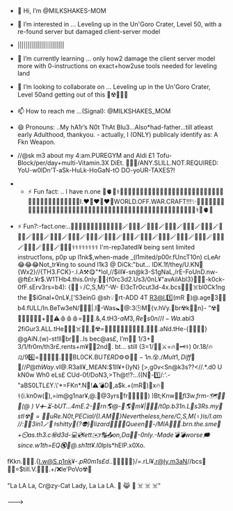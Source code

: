 - 👋 Hi, I’m @MILKSHAKES-MOM
- 👀 I’m interested in ... Leveling up in the Un'Goro Crater, Level 50, with a re-found server but damaged client-server model
- |||||||||||||||||||||||
- 🌱 I’m currently learning ... only how2 damage the client server model more with 0-instructions on exact+how2use tools needed for leveling land
- 💞️ I’m looking to collaborate on ... Leveling up in the Un'Goro Crater, Level 50and getting out of this 🏥☢️💊💩🚫
- 📫 How to reach me ...(Signal): @MILKSHAKES_MOM
- 😄 Pronouns: ..My hA1r’s N0t ThAt Blu3...Also*had-father...till atleast early Adulthood, thankyou.       - actually, I (ONLY) publicaly identify as: A Fkn Weapon. 
-  //@sk m3 about my 4:am.PUREGYM and Aldi £1 Tofu-Block/per/day+multi-Vitamin.3X DiEt. 🧠🤹🚫/ANY.SLILL.NOT.REQUIRED: YoU-w0lDn'T-aSk-HuLk-HoGaN-tO DO-yoUR-TAXES?!
-  - ⚡ Fun fact: .. I have  n.one
🏧🫀🚾⚕️🧿💸💖💸💖💸💖💸💖💸💖💸💖💸💖💸💖💸💖💸💖💸💖💸💖💸💖💸💖💸💖💸💖💸💖💸💖🐉✨I.❤️‍🔥❤️‍🔥❤️‍🔥WORLD.OFF.WAR.CRAFT!!!✨🐉💸💖💸💖💸💖💸💖💖💸💖💸💖💸💖💸💖💸💖💸💖💸💖💸💖💸💖💸💖💸💖💸💖💸💖💸💖💸💖💸💖💸💖💸💖💸💖🧿⚕️🏧🫀🚾

- ⚡ Fun?:-fact.one:..🔑🔑🔑🔑🔑🔑🔑🔑🔑🔑🐍🦁🐍🪄🐍🦁🐍🪄🐍🦁🐍🪄🐍🦁🐍🪄🐍🦁🐍🪄🐍🦁🐍🪄🐍🦁🐍🪄🐍🦁🐍🪄🐍🦁🐍🪄🐍🦁🐍🪄🐍🦁🐍🪄🐍🦁🐍🪄🐍🦁🐍🪄🐍🦁🐍🪄🐍🦁🐍🪄🐍🦁🐍🪄🐍🦁🐍🪄🐍🦁🐍🪄🐍🦁🐍🪄🐍🦁🐍🪄🐍🦁🐍⚕️⚕️⚕️⚕️⚕️⚕️⚕️⚕️️
I'm-rep3atedl¥ being sent limited instruct1ons, p0p up l1nk$,when-made _(l1mited/p00r.fUncT10n) cLeAr😂😂😂Not_tr¥ing to sound l1k3 @ DiCk:"but...
IDK.1f/they/U.KN🧠{Wx2}//{TH3.FCK}-.I.A⚒️😋"*lol,//$ill¥-sn@k3-S1gNaL,/rE-FoUnD.nw-@ft£r.¥r$.W1THb4.this.0nly.🤼‍♂️{f0rc3d2.Us3/0nL¥"avAilAbl3}⛓️‍💥💔-k0ck-0fF.sErv3rs=b4):
{🧜‍♀️♀️/C,S,M}”-W- El3cTr0cut3d-4x.bcs🧟‍♀️💸☠️bl0Ck1ng the 🚾$iGnal+0nL¥,['S3einG @sh💡🤏rt-ADD 4T R3@l.1️⃣(mR 🦇)@.age🎂3🐦‍🔥 b4.fULL/In.BeTw3eN/💉💉💉|.I🧿-Was🚼👼@:3🕒M🌅{v.hVy.🧠br☢️k⛓️‍💥n}-
”☢️💉👨‍🍼💉🏥🤱💉+🥂🍷⚠️🩸🩸🩸=🐣🥴😿.&,4.tH3-$aM3, Re🔺s0n// I-Wa$.abl3 2fiGur3.ALL.tHe💸🏥💉☠️⛓️‍💥,💊☢️=⛓️‍💥⛓️‍💥⛓️‍💥⛓️‍💥⛓️‍💥,🧟‍♀️🫨.aNd.tHe-{🚾🌊📍🧿} @gAiN.(w)-st!ll🧠br⛓️‍💥..Is bec@as£,
I’m👨‍🍼 1/3+🤱3/1/fr0m/th3r£.rents+m¥👨‍🍼2nd👰. bt… still (3=1/🐍🐍⚔️=🔥🐆🗝️⚕️) 0r.18/🔥♌/96️⃣=🔻🥉🦁🐯😺.🧠🧠🧠BL0CK.BU$T£RD⚙️⚙️🧊🧊-1n.😵./Mult1,Diff🧠🧠//P@thWay$.vI@.R3all¥_M£AN:$1ll¥+{lyN}
[>,g0v<Sn@k3s??<//.*.d0 U kN0w Wh0 eLs£ CUd-0f/DoN3,>Th@t⁉️:..((N🚫-1️⃣/:'.-"aBS0LTL£Y.\'*=FKn*.N🔞!⚠️💣D🚫,a$k.+(mR🦇)📌x🔥🐆⚕️(i.kn0w(🦇),=im@g1nar¥,@.🎂@3yrs👫fr🫱🏽‍🫲🏻🚸)
)Bt;Knw🦸‍♂️*fl3w.frm-🗺️🛶🔀🌊(@ ) V➕-⏳-bUT…4mE.2-🐣👶rn🌎@-🥷🌎🏴󠁧󠁢󠁥󠁮󠁧󠁿m¥|🫠🫠🫠/$t0p.b31n.L🦐s3Rs.my🧠stl☢🤒=⛓️‍💥uRe.N0t,$PECial/{I.AM💩💩}Never*the*less,here/C,S,M(♀️)is/I.am
//:🔺🥉3in1🪄🔑⚕️shitty🤏{?👽}🦎lizard👑♌🐍💫Queen🧝‍♀️-/MIA🧩⛓️‍💥.brn.the.sme📅 +⏲️as.th3.c㊙️d3d-💻💿lett✉️r🔠📤on,Da🐅🚢-0nly.-Made💣💣worse🗯️since.w1th=EQ🔇🤬@.sh1tt¥.l0l*pls*hElP.x0Xo.

fKkn.🚽🤡📡.{I.w@S.p1nk¥-.*pR0m1s£d*..🥳🍕🍕🍕🪩}/=.rLl¥.r@ly.m3aN//bcs🔻🧜‍♀️=$till.V.🤒🤕😭.+/❌le’PoVo☢️🙈

"La LA La, Cr@zy-Cat Lady, La La LA. 🐾 😹 🐾 ☠️ ☠️ ☠️"

--->
